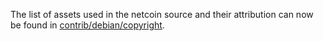 The list of assets used in the netcoin source and their attribution can now be found in [contrib/debian/copyright](../contrib/debian/copyright).

